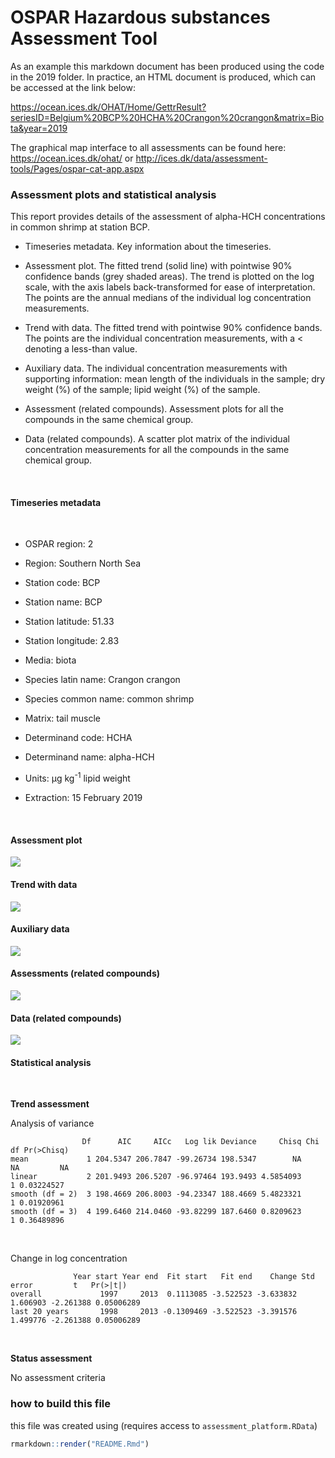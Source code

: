 OSPAR Hazardous substances Assessment Tool
================

As an example this markdown document has been produced using the code in
the 2019 folder. In practice, an HTML document is produced, which can be
accessed at the link below:

<https://ocean.ices.dk/OHAT/Home/GettrResult?seriesID=Belgium%20BCP%20HCHA%20Crangon%20crangon&matrix=Biota&year=2019>

The graphical map interface to all assessments can be found here:
<https://ocean.ices.dk/ohat/> or
<http://ices.dk/data/assessment-tools/Pages/ospar-cat-app.aspx>

### Assessment plots and statistical analysis

This report provides details of the assessment of alpha-HCH
concentrations in common shrimp at station BCP.

<ul>

<li class="gap">

Timeseries metadata. Key information about the timeseries.

</li>

<li class="gap">

Assessment plot. The fitted trend (solid line) with pointwise 90%
confidence bands (grey shaded areas). The trend is plotted on the log
scale, with the axis labels back-transformed for ease of interpretation.
The points are the annual medians of the individual log concentration
measurements.

</li>

<li class="gap">

Trend with data. The fitted trend with pointwise 90% confidence bands.
The points are the individual concentration measurements, with a \<
denoting a less-than value.

</li>

<li class="gap">

Auxiliary data. The individual concentration measurements with
supporting information: mean length of the individuals in the sample;
dry weight (%) of the sample; lipid weight (%) of the sample.

</li>

<li class="gap">

Assessment (related compounds). Assessment plots for all the compounds
in the same chemical group.

</li>

<li class="gap">

Data (related compounds). A scatter plot matrix of the individual
concentration measurements for all the compounds in the same chemical
group.

</li>

</ul>

<br>

#### Timeseries metadata

<br>

<ul>

<li>

OSPAR region: 2

</li>

<li>

Region: Southern North Sea

</li>

<li>

Station code: BCP

</li>

<li>

Station name: BCP

</li>

<li>

Station latitude: 51.33

</li>

<li class="gap">

Station longitude: 2.83

</li>

<li>

Media: biota

</li>

<li>

Species latin name: Crangon crangon

</li>

<li>

Species common name: common shrimp

</li>

<li class="gap">

Matrix: tail muscle

</li>

<li>

Determinand code: HCHA

</li>

<li>

Determinand name: alpha-HCH

</li>

<li class="gap">

Units: μg kg<sup>-1</sup> lipid weight

</li>

<li>

Extraction: 15 February 2019

</li>

</ul>

<br>

#### Assessment plot

![](README_files/figure-gfm/assessment_plot-1.png)<!-- -->

#### Trend with data

![](README_files/figure-gfm/data_plot-1.png)<!-- -->

#### Auxiliary data

![](README_files/figure-gfm/auxiliary_data-1.png)<!-- -->

#### Assessments (related compounds)

![](README_files/figure-gfm/multi_assessment-1.png)<!-- -->

#### Data (related compounds)

![](README_files/figure-gfm/multi_data-1.png)<!-- -->

#### Statistical analysis

<br>

**Trend assessment**

Analysis of variance

``` 
                Df      AIC     AICc   Log lik Deviance     Chisq Chi df Pr(>Chisq)
mean             1 204.5347 206.7847 -99.26734 198.5347        NA     NA         NA
linear           2 201.9493 206.5207 -96.97464 193.9493 4.5854093      1 0.03224527
smooth (df = 2)  3 198.4669 206.8003 -94.23347 188.4669 5.4823321      1 0.01920961
smooth (df = 3)  4 199.6460 214.0460 -93.82299 187.6460 0.8209623      1 0.36489896
```

<br>

Change in log concentration

``` 
              Year start Year end  Fit start   Fit end    Change Std error         t   Pr(>|t|)
overall             1997     2013  0.1113085 -3.522523 -3.633832  1.606903 -2.261388 0.05006289
last 20 years       1998     2013 -0.1309469 -3.522523 -3.391576  1.499776 -2.261388 0.05006289
```

<br>

**Status assessment**

No assessment criteria <br>

### how to build this file

this file was created using (requires access to
`assessment_platform.RData`)

``` r
rmarkdown::render("README.Rmd")
```
